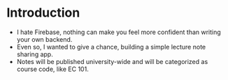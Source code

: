 # Introduction
- I hate Firebase, nothing can make you feel more confident than writing your own backend.<br/>
- Even so, I wanted to give a chance, building a simple lecture note sharing app.<br/>
- Notes will be published university-wide and will be categorized as course code, like EC 101.
